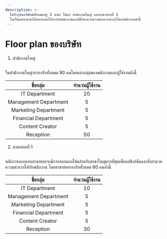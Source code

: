 ```yaml
---
description: >-
  ในปัจจุบันบริษัทมีทั้งหมดอยู่ 2 สาขา ได้แก่ สำนักงานใหญ่ และสาขาย่อยที่ 1
  โดยในแต่ละสาขาได้ออกแบบให้รองรับพนักงานและมีสิ่งอำนวยความสะดวกต่างๆให้แก่พนักงานดังนี้
---
```


# Floor plan ของบริษัท

1. สำนักงานใหญ่

<figure><img src="../.gitbook/assets/Travelful+ #2614924.png" alt=""><figcaption></figcaption></figure>

ในสำนักงานใหญ่จะรองรับทั้งหมด 90 คนโดยแบ่งกลุ่มของพนักงานและผู้ใช้งานดังนี้

<table><thead><tr><th align="center" valign="middle">ชื่อกลุ่ม</th><th align="center">จำนวนผู้ใช้งาน</th></tr></thead><tbody><tr><td align="center" valign="middle">IT Department</td><td align="center">20</td></tr><tr><td align="center" valign="middle">Management Department</td><td align="center">5</td></tr><tr><td align="center" valign="middle">Marketing Department</td><td align="center">5</td></tr><tr><td align="center" valign="middle">Financial Department</td><td align="center">5</td></tr><tr><td align="center" valign="middle">Content Creator</td><td align="center">5</td></tr><tr><td align="center" valign="middle">Reception</td><td align="center">50</td></tr></tbody></table>

2. สาขาย่อยที่ 1

<figure><img src="../.gitbook/assets/Travelful+ #2614924 (1).png" alt=""><figcaption></figcaption></figure>

หลักการออกแบบสาขาย่อยจะมีการออกแบบให้คล้ายกับสาขาใหญ่มากที่สุดเพื่อคงฟังก์ชันและสิ่งอำนวยความสะดวกให้กับพนักงาน โดยสาขาย่อยรองรับทั้งหมด 60 คนดังนี้

<table><thead><tr><th align="center" valign="middle">ชื่อกลุ่ม</th><th align="center">จำนวนผู้ใช้งาน</th></tr></thead><tbody><tr><td align="center" valign="middle">IT Department</td><td align="center">10</td></tr><tr><td align="center" valign="middle">Management Department</td><td align="center">5</td></tr><tr><td align="center" valign="middle">Marketing Department</td><td align="center">5</td></tr><tr><td align="center" valign="middle">Financial Department</td><td align="center">5</td></tr><tr><td align="center" valign="middle">Content Creator</td><td align="center">5</td></tr><tr><td align="center" valign="middle">Reception</td><td align="center">30</td></tr></tbody></table>
